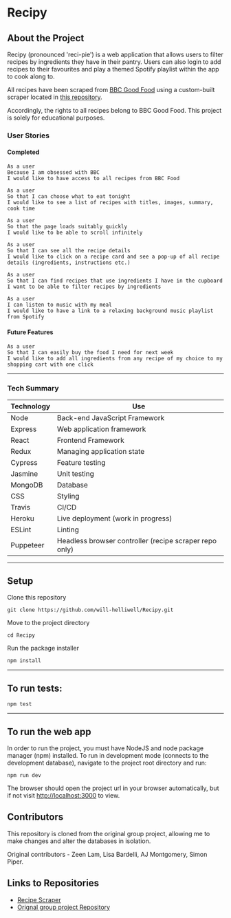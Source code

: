 # **Recipy**

## About the Project

Recipy (pronounced 'reci-pie') is a web application that allows users to filter recipes by ingredients they have in their pantry. Users can also login to add recipes to their favourites and play a themed Spotify playlist within the app to cook along to.

All recipes have been scraped from [BBC Good Food](https://www.bbcgoodfood.com/) using a custom-built scraper located in [this repository](https://github.com/Will-Helliwell/Recipe_Scraper).

Accordingly, the rights to all recipes belong to BBC Good Food. This project is solely for educational purposes.

### **User Stories**

#### Completed
```
As a user
Because I am obsessed with BBC
I would like to have access to all recipes from BBC Food

As a user
So that I can choose what to eat tonight
I would like to see a list of recipes with titles, images, summary, cook time

As a user
So that the page loads suitably quickly
I would like to be able to scroll infinitely

As a user
So that I can see all the recipe details
I would like to click on a recipe card and see a pop-up of all recipe details (ingredients, instructions etc.)

As a user
So that I can find recipes that use ingredients I have in the cupboard
I want to be able to filter recipes by ingredients

As a user
I can listen to music with my meal
I would like to have a link to a relaxing background music playlist from Spotify
```
#### Future Features
```
As a user
So that I can easily buy the food I need for next week
I would like to add all ingredients from any recipe of my choice to my shopping cart with one click
```
---
### **Tech Summary**

| Technology    | Use                           |
| ------------- | ----------------------------- |
| Node          | Back-end JavaScript Framework |
| Express       | Web application framework     |
| React         | Frontend Framework            |
| Redux         | Managing application state    |
| Cypress       | Feature testing               |
| Jasmine       | Unit testing                  |
| MongoDB       | Database                      |
| CSS           | Styling                       |
| Travis        | CI/CD                         |
| Heroku        | Live deployment (work in progress)        |
| ESLint        | Linting                       |
| Puppeteer     | Headless browser controller (recipe scraper repo only)     |

---
## **Setup**

Clone this repository

```
git clone https://github.com/will-helliwell/Recipy.git
```

Move to the project directory

```
cd Recipy
```

Run the package installer

```
npm install
```
---
## **To run tests:**

```
npm test
```
---
## **To run the web app**

In order to run the project, you must have NodeJS and node package manager (npm) installed.
To run in development mode (connects to the development database), navigate to the project root directory and run:
```
npm run dev
```
The browser should open the project url in your browser automatically, but if not visit [http://localhost:3000](http://localhost:3000) to view.


## **Contributors**

This repository is cloned from the original group project, allowing me to make changes and alter the databases in isolation.

Original contributors - Zeen Lam, Lisa Bardelli, AJ Montgomery, Simon Piper.

## **Links to Repositories**

- [Recipe Scraper](https://github.com/Will-Helliwell/Recipe_Scraper)
- [Orignal group project Repository](https://github.com/AJSMonty/Recipy)

